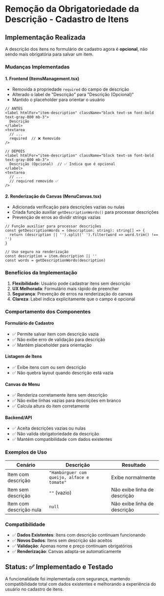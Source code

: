 # Remoção da Obrigatoriedade da Descrição - Cadastro de Itens

## Implementação Realizada

A descrição dos itens no formulário de cadastro agora é **opcional**, não sendo mais obrigatória para salvar um item.

### Mudanças Implementadas

#### 1. **Frontend (ItemsManagement.tsx)**
- Removida a propriedade `required` do campo de descrição
- Alterado o label de "Descrição" para "Descrição (Opcional)"
- Mantido o placeholder para orientar o usuário

```tsx
// ANTES
<label htmlFor="item-description" className="block text-sm font-bold text-gray-800 mb-3">
  Descrição
</label>
<textarea
  // ...
  required  // ❌ Removido
/>

// DEPOIS
<label htmlFor="item-description" className="block text-sm font-bold text-gray-800 mb-3">
  Descrição (Opcional)  // ✅ Indica que é opcional
</label>
<textarea
  // ...
  // required removido ✅
/>
```

#### 2. **Renderização do Canvas (MenuCanvas.tsx)**
- Adicionada verificação para descrições vazias ou nulas
- Criada função auxiliar `getDescriptionWords()` para processar descrições
- Prevenção de erros ao dividir strings vazias

```tsx
// Função auxiliar para processar descrições
const getDescriptionWords = (description: string): string[] => {
  return (description || '').split(' ').filter(word => word.trim() !== '')
}

// Uso seguro na renderização
const description = item.description || ''
const words = getDescriptionWords(description)
```

### Benefícios da Implementação

1. **Flexibilidade**: Usuário pode cadastrar itens sem descrição
2. **UX Melhorada**: Formulário mais rápido de preencher
3. **Segurança**: Prevenção de erros na renderização do canvas
4. **Clareza**: Label indica explicitamente que o campo é opcional

### Comportamento dos Componentes

#### **Formulário de Cadastro**
- ✅ Permite salvar item com descrição vazia
- ✅ Não exibe erro de validação para descrição
- ✅ Mantém placeholder para orientação

#### **Listagem de Itens**
- ✅ Exibe itens com ou sem descrição
- ✅ Não quebra layout quando descrição está vazia

#### **Canvas de Menu**
- ✅ Renderiza corretamente itens sem descrição
- ✅ Não exibe linhas vazias para descrições em branco
- ✅ Calcula altura do item corretamente

#### **Backend/API**
- ✅ Aceita descrições vazias ou nulas
- ✅ Não valida obrigatoriedade da descrição
- ✅ Mantém compatibilidade com dados existentes

### Exemplos de Uso

| Cenário | Descrição | Resultado |
|---------|-----------|-----------|
| Item com descrição | `"Hambúrguer com queijo, alface e tomate"` | Exibe normalmente |
| Item sem descrição | `""` (vazio) | Não exibe linha de descrição |
| Item com descrição nula | `null` | Não exibe linha de descrição |

### Compatibilidade

- ✅ **Dados Existentes**: Itens com descrição continuam funcionando
- ✅ **Novos Dados**: Itens sem descrição são aceitos
- ✅ **Validação**: Apenas nome e preço continuam obrigatórios
- ✅ **Renderização**: Canvas adapta-se automaticamente

## Status: ✅ Implementado e Testado

A funcionalidade foi implementada com segurança, mantendo compatibilidade total com dados existentes e melhorando a experiência do usuário no cadastro de itens.
